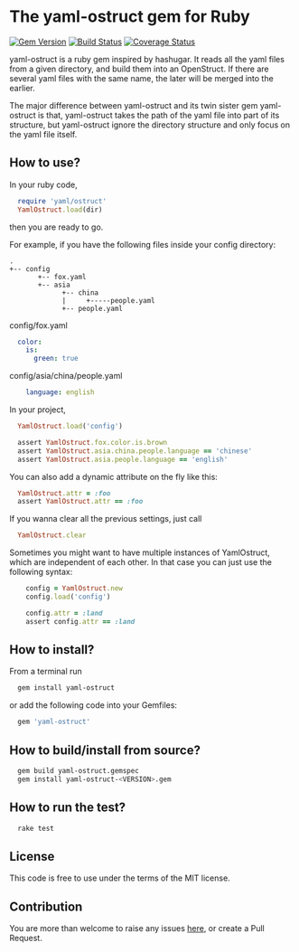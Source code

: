 # The yaml-ostruct gem for Ruby

[![Gem Version](https://badge.fury.io/rb/yaml-ostruct.svg)](https://badge.fury.io/rb/yaml-ostruct)
[![Build Status](https://travis-ci.org/hex0cter/yaml-ostruct.svg?branch=master)](https://travis-ci.org/hex0cter/yaml-ostruct)
[![Coverage Status](https://coveralls.io/repos/github/hex0cter/yaml-ostruct/badge.svg?branch=master)](https://coveralls.io/github/hex0cter/yaml-ostruct?branch=master)

yaml-ostruct is a ruby gem inspired by hashugar. It reads all the yaml files from
a given directory, and build them into an OpenStruct. If there are several yaml
files with the same name, the later will be merged into the earlier.

The major difference between yaml-ostruct and its twin sister gem yaml-ostruct is that,
yaml-ostruct takes the path of the yaml file into part of its structure, but yaml-ostruct
ignore the directory structure and only focus on the yaml file itself.

## How to use?

In your ruby code,

```ruby
  require 'yaml/ostruct'
  YamlOstruct.load(dir)
```

then you are ready to go.

For example, if you have the following files inside your config directory:

```
.
+-- config
       +-- fox.yaml
       +-- asia
             +-- china
             |     +-----people.yaml
             +-- people.yaml

```

config/fox.yaml
```yaml
  color:
    is:
      green: true
```

config/asia/china/people.yaml

```yaml
    language: english
```

In your project,

```ruby
  YamlOstruct.load('config')

  assert YamlOstruct.fox.color.is.brown
  assert YamlOstruct.asia.china.people.language == 'chinese'
  assert YamlOstruct.asia.people.language == 'english'
```

You can also add a dynamic attribute on the fly like this:

```ruby
  YamlOstruct.attr = :foo
  assert YamlOstruct.attr == :foo
```

If you wanna clear all the previous settings, just call

```ruby
  YamlOstruct.clear
```

Sometimes you might want to have multiple instances of YamlOstruct, which are independent
of each other. In that case you can just use the following syntax:

```ruby
    config = YamlOstruct.new
    config.load('config')

    config.attr = :land
    assert config.attr == :land
```

## How to install?

From a terminal run

```bash
  gem install yaml-ostruct
```

or add the following code into your Gemfiles:

```ruby
  gem 'yaml-ostruct'
```

## How to build/install from source?

```bash
  gem build yaml-ostruct.gemspec
  gem install yaml-ostruct-<VERSION>.gem
```

## How to run the test?

```bash
  rake test
```

## License

This code is free to use under the terms of the MIT license.

## Contribution

You are more than welcome to raise any issues [here](https://github.com/hex0cter/yaml-ostruct/issues), or create a Pull Request.
